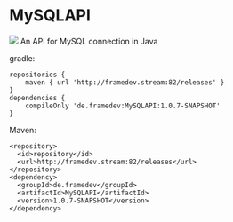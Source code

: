 # MySQLAPI
[![](https://jitpack.io/v/frame-dev/MySQLAPI.svg)](https://jitpack.io/#frame-dev/MySQLAPI)
An API for MySQL connection in Java

gradle:

```text
repositories {
    maven { url 'http://framedev.stream:82/releases' }
}
dependencies {
    compileOnly 'de.framedev:MySQLAPI:1.0.7-SNAPSHOT'
}
```
Maven:
```text
<repository>
  <id>repository</id>
  <url>http://framedev.stream:82/releases</url>
</repository>
<dependency>
  <groupId>de.framedev</groupId>
  <artifactId>MySQLAPI</artifactId>
  <version>1.0.7-SNAPSHOT</version>
</dependency>
```
